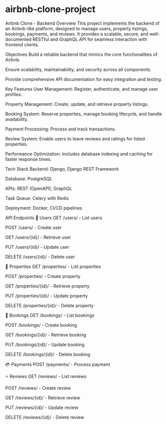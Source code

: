 # airbnb-clone-project
Airbnb Clone - Backend
Overview
This project implements the backend of an Airbnb-like platform, designed to manage users, property listings, bookings, payments, and reviews. It provides a scalable, secure, and well-documented RESTful and GraphQL API for seamless interaction with frontend clients.

Objectives
Build a reliable backend that mimics the core functionalities of Airbnb.

Ensure scalability, maintainability, and security across all components.

Provide comprehensive API documentation for easy integration and testing.

Key Features
User Management: Register, authenticate, and manage user profiles.

Property Management: Create, update, and retrieve property listings.

Booking System: Reserve properties, manage booking lifecycle, and handle availability.

Payment Processing: Process and track transactions.

Review System: Enable users to leave reviews and ratings for listed properties.

Performance Optimization: Includes database indexing and caching for faster response times.

Tech Stack
Backend: Django, Django REST Framework

Database: PostgreSQL

APIs: REST (OpenAPI), GraphQL

Task Queue: Celery with Redis

Deployment: Docker, CI/CD pipelines

API Endpoints
👤 Users
GET /users/ - List users

POST /users/ - Create user

GET /users/{id}/ - Retrieve user

PUT /users/{id}/ - Update user

DELETE /users/{id}/ - Delete user

🏡 Properties
GET /properties/ - List properties

POST /properties/ - Create property

GET /properties/{id}/ - Retrieve property

PUT /properties/{id}/ - Update property

DELETE /properties/{id}/ - Delete property

📅 Bookings
GET /bookings/ - List bookings

POST /bookings/ - Create booking

GET /bookings/{id}/ - Retrieve booking

PUT /bookings/{id}/ - Update booking

DELETE /bookings/{id}/ - Delete booking

💳 Payments
POST /payments/ - Process payment

⭐ Reviews
GET /reviews/ - List reviews

POST /reviews/ - Create review

GET /reviews/{id}/ - Retrieve review

PUT /reviews/{id}/ - Update review

DELETE /reviews/{id}/ - Delete review